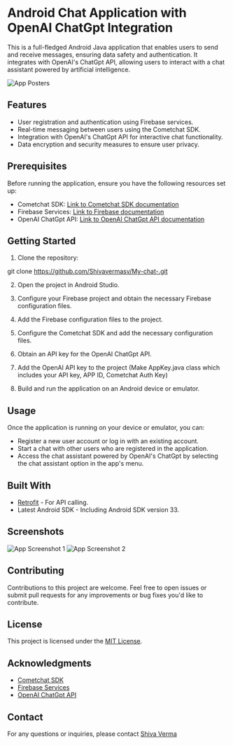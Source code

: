 # Android Chat Application with OpenAI ChatGpt Integration

This is a full-fledged Android Java application that enables users to send and receive messages, ensuring data safety and authentication. It integrates with OpenAI's ChatGpt API, allowing users to interact with a chat assistant powered by artificial intelligence.

![App Posters](/path/to/poster.png)

## Features

- User registration and authentication using Firebase services.
- Real-time messaging between users using the Cometchat SDK.
- Integration with OpenAI's ChatGpt API for interactive chat functionality.
- Data encryption and security measures to ensure user privacy.

## Prerequisites

Before running the application, ensure you have the following resources set up:

- Cometchat SDK: [Link to Cometchat SDK documentation](https://www.cometchat.com/docs/android-chat-sdk/overview)
- Firebase Services: [Link to Firebase documentation](https://firebase.google.com/docs)
- OpenAI ChatGpt API: [Link to OpenAI ChatGpt API documentation](https://platform.openai.com/docs/introduction)

## Getting Started

1. Clone the repository:

git clone https://github.com/Shivavermasv/My-chat-.git

2. Open the project in Android Studio.

3. Configure your Firebase project and obtain the necessary Firebase configuration files.

4. Add the Firebase configuration files to the project.

5. Configure the Cometchat SDK and add the necessary configuration files.

6. Obtain an API key for the OpenAI ChatGpt API.

7. Add the OpenAI API key to the project (Make AppKey.java class which includes your API key, APP ID, Cometchat Auth Key)

8. Build and run the application on an Android device or emulator.

## Usage

Once the application is running on your device or emulator, you can:

- Register a new user account or log in with an existing account.
- Start a chat with other users who are registered in the application.
- Access the chat assistant powered by OpenAI's ChatGpt by selecting the chat assistant option in the app's menu.

## Built With

- [Retrofit](https://square.github.io/retrofit/) - For API calling.
- Latest Android SDK - Including Android SDK version 33.

## Screenshots

![App Screenshot 1](/path/to/screenshot1.png)
![App Screenshot 2](/path/to/screenshot2.png)

## Contributing

Contributions to this project are welcome. Feel free to open issues or submit pull requests for any improvements or bug fixes you'd like to contribute.

## License

This project is licensed under the [MIT License](LICENSE).

## Acknowledgments

- [Cometchat SDK](https://documentation.cometchat.com/docs/android-quick-start)
- [Firebase Services](https://firebase.google.com/docs/android/setup)
- [OpenAI ChatGpt API](https://platform.openai.com/docs/introduction)

## Contact

For any questions or inquiries, please contact [Shiva Verma](shiva.sv3600@gmail.com)
